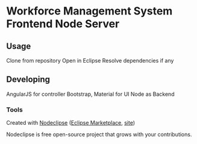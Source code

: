 

# Workforce Management System Frontend Node Server



## Usage

Clone from repository
Open in Eclipse
Resolve dependencies if any

## Developing

AngularJS for controller
Bootstrap, Material for UI
Node as Backend

### Tools

Created with [Nodeclipse](https://github.com/Nodeclipse/nodeclipse-1)
 ([Eclipse Marketplace](http://marketplace.eclipse.org/content/nodeclipse), [site](http://www.nodeclipse.org))   

Nodeclipse is free open-source project that grows with your contributions.
#